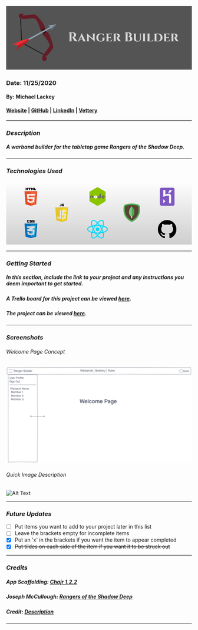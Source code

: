 ![Ranger Builder](public/banner.png)

### Date: 11/25/2020

#### By: Michael Lackey

#### [Website](https://michaellackey.com/) | [GitHub](https://github.com/mlackey9601) | [LinkedIn](https://www.linkedin.com/in/michaelglackey/) | [Vettery](https://www.vettery.com/ga/employers)
***

### ***Description***

##### A warband builder for the tabletop game Rangers of the Shadow Deep.
***

### ***Technologies Used***

![Technologies Used](public/tech-banner.png)
***

### ***Getting Started***

##### In this section, include the link to your project and any instructions you deem important to get started.
##### A Trello board for this project can be viewed [here](https://trello.com/b/XfxdvytM).
##### The project can be viewed [here](url).
***

### ***Screenshots***

###### Welcome Page Concept
![Welcome Page](public/concept1.png)
###### Quick Image Description
![Alt Text](url)
***

### ***Future Updates***

- [ ] Put items you want to add to your project later in this list
- [ ] Leave the brackets empty for incomplete items
- [x] Put an 'x' in the brackets if you want the item to appear completed
- [x] ~~Put tildes on each side of the item if you want it to be struck out~~
***

### ***Credits***

##### App Scaffolding: [Chajr 1.2.2](https://github.com/davidstinson/chajr)
  
##### Joseph McCullough: [Rangers of the Shadow Deep](https://www.drivethrurpg.com/browse/pub/11264)
  
##### Credit: [Description](url)
***